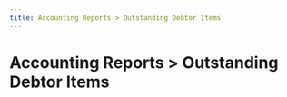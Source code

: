 ```yaml
---
title: Accounting Reports > Outstanding Debtor Items
---
```


# Accounting Reports > Outstanding Debtor Items
